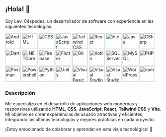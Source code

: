<link rel="stylesheet" type='text/css' href="https://cdn.jsdelivr.net/gh/devicons/devicon@latest/devicon.min.css" />

## ¡Hola! 👋

Soy Levi Céspedes, un desarrollador de software con experiencia en las siguientes tecnologías:

<p align="left">
  <img src="https://cdn.jsdelivr.net/gh/devicons/devicon@latest/icons/android/android-plain.svg" alt="Android" width="50" height="50" style="pointer-events: none;"/>
  <img src="https://cdn.jsdelivr.net/gh/devicons/devicon@latest/icons/html5/html5-original-wordmark.svg" alt="HTML" width="50" height="50" style="pointer-events: none;"/>
  <img src="https://cdn.jsdelivr.net/gh/devicons/devicon@latest/icons/css3/css3-original-wordmark.svg" alt="CSS" width="50" height="50" style="pointer-events: none;"/>
  <img src="https://cdn.jsdelivr.net/gh/devicons/devicon@latest/icons/javascript/javascript-plain.svg" alt="JavaScript" width="50" height="50" style="pointer-events: none;"/>
  <img src="https://cdn.jsdelivr.net/gh/devicons/devicon@latest/icons/tailwindcss/tailwindcss-original.svg" alt="Tailwind CSS" width="50" height="50" style="pointer-events: none;"/>
  <img src="https://cdn.jsdelivr.net/gh/devicons/devicon@latest/icons/react/react-original.svg" alt="React" width="50" height="50" style="pointer-events: none;"/>
  <img src="https://cdn.jsdelivr.net/gh/devicons/devicon@latest/icons/vitejs/vitejs-original.svg" alt="Vite" width="50" height="50" style="pointer-events: none;"/>
  <img src="https://cdn.jsdelivr.net/gh/devicons/devicon@latest/icons/java/java-original-wordmark.svg" alt="Java" width="50" height="50" style="pointer-events: none;"/>
  <img src="https://cdn.jsdelivr.net/gh/devicons/devicon@latest/icons/csharp/csharp-original.svg" alt="CSharp" width="50" height="50" style="pointer-events: none;"/>
  <img src="https://cdn.jsdelivr.net/gh/devicons/devicon@latest/icons/dart/dart-original.svg" alt="Dart" width="50" height="50" style="pointer-events: none;"/>
  <img src="https://cdn.jsdelivr.net/gh/devicons/devicon@latest/icons/dotnetcore/dotnetcore-original.svg" alt=".NETCore" width="50" height="50" style="pointer-events: none;"/>
  <img src="https://cdn.jsdelivr.net/gh/devicons/devicon@latest/icons/firebase/firebase-original.svg" alt="Firebase" width="50" height="50" style="pointer-events: none;"/>
  <img src="https://cdn.jsdelivr.net/gh/devicons/devicon@latest/icons/flutter/flutter-original.svg" alt="Flutter" width="50" height="50" style="pointer-events: none;"/>
  <img src="https://cdn.jsdelivr.net/gh/devicons/devicon@latest/icons/git/git-original.svg" alt="Git" width="50" height="50" style="pointer-events: none;"/>
  <img src="https://cdn.jsdelivr.net/gh/devicons/devicon@latest/icons/kotlin/kotlin-original.svg" alt="Kotlin" width="50" height="50" style="pointer-events: none;"/>
  <img src="https://cdn.jsdelivr.net/gh/devicons/devicon@latest/icons/microsoftsqlserver/microsoftsqlserver-original-wordmark.svg" alt="SQL Server" width="50" height="50" style="pointer-events: none;"/>
  <img src="https://cdn.jsdelivr.net/gh/devicons/devicon@latest/icons/mysql/mysql-original-wordmark.svg" alt="MySQL" width="50" height="50" style="pointer-events: none;"/>
  <img src="https://cdn.jsdelivr.net/gh/devicons/devicon@latest/icons/php/php-original.svg" alt="PHP" width="50" height="50" style="pointer-events: none;"/>
  <img src="https://cdn.jsdelivr.net/gh/devicons/devicon@latest/icons/postman/postman-original.svg" alt="Postman" width="50" height="50" style="pointer-events: none;"/>
  <img src="https://cdn.jsdelivr.net/gh/devicons/devicon@latest/icons/powershell/powershell-original.svg" alt="Powershell" width="50" height="50" style="pointer-events: none;"/>
  <img src="https://cdn.jsdelivr.net/gh/devicons/devicon@latest/icons/python/python-original-wordmark.svg" alt="Python" width="50" height="50" style="pointer-events: none;"/>
  <img src="https://cdn.jsdelivr.net/gh/devicons/devicon@latest/icons/unity/unity-original-wordmark.svg" alt="Unity" width="50" height="50" style="pointer-events: none;"/>
  <img src="https://cdn.jsdelivr.net/gh/devicons/devicon@latest/icons/visualbasic/visualbasic-original.svg" alt="Visual Basic" width="50" height="50" style="pointer-events: none;"/>
  <img src="https://cdn.jsdelivr.net/gh/devicons/devicon@latest/icons/visualstudio/visualstudio-original.svg" alt="Visual Studio" width="50" height="50" style="pointer-events: none;"/>
  <img src="https://cdn.jsdelivr.net/gh/devicons/devicon@latest/icons/vscode/vscode-original.svg" alt="Visual Studio Code" width="50" height="50" style="pointer-events: none;"/>
  <img src="https://cdn.jsdelivr.net/gh/devicons/devicon@latest/icons/wordpress/wordpress-plain.svg" alt="WordPress" width="50" height="50" style="pointer-events: none;"/>
  <img src="https://cdn.jsdelivr.net/gh/devicons/devicon@latest/icons/npm/npm-original-wordmark.svg" alt="npm" width="50" height="50" style="pointer-events: none;"/>
</p>

### Descripción

Me especializo en el desarrollo de aplicaciones web modernas y responsivas utilizando **HTML**, **CSS**, **JavaScript**, **React**, **Tailwind CSS** y **Vite**. Mi objetivo es crear experiencias de usuario atractivas y eficientes, integrando las últimas tecnologías y mejores prácticas en cada proyecto. 

¡Estoy emocionado de colaborar y aprender en este viaje tecnológico! 🚀
